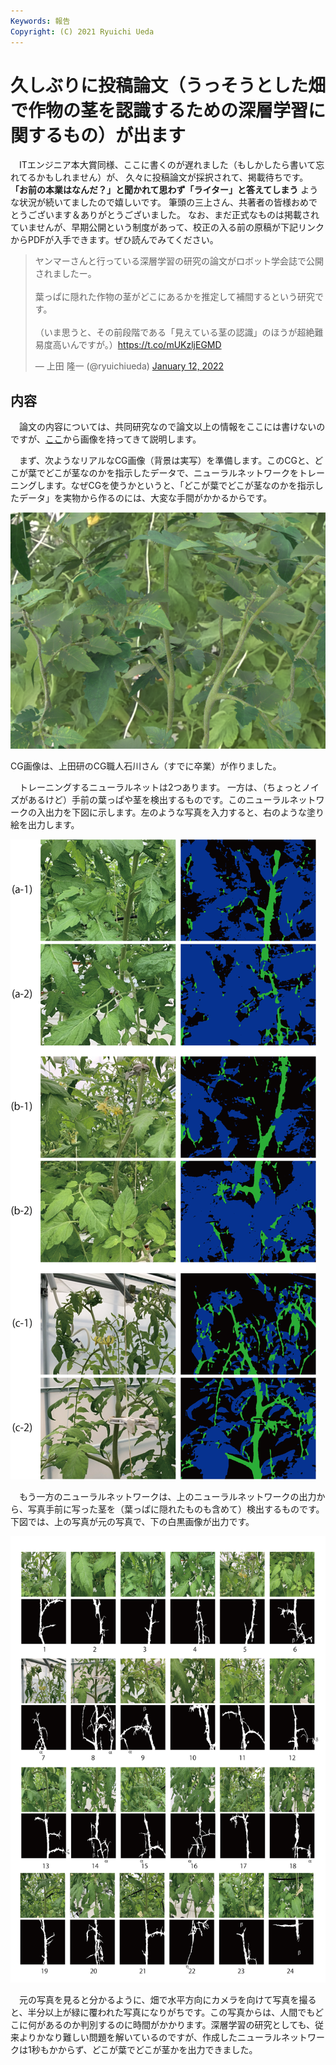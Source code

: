 ```yaml
---
Keywords: 報告
Copyright: (C) 2021 Ryuichi Ueda
---
```


# 久しぶりに投稿論文（うっそうとした畑で作物の茎を認識するための深層学習に関するもの）が出ます

　ITエンジニア本大賞同様、ここに書くのが遅れました（もしかしたら書いて忘れてるかもしれません）が、
久々に投稿論文が採択されて、掲載待ちです。
**「お前の本業はなんだ？」と聞かれて思わず「ライター」と答えてしまう** ような状況が続いてましたので嬉しいです。
筆頭の三上さん、共著者の皆様おめでとうございます＆ありがとうございました。
なお、まだ正式なものは掲載されていませんが、早期公開という制度があって、校正の入る前の原稿が下記リンクからPDFが入手できます。ぜひ読んでみてください。

<blockquote class="twitter-tweet" data-partner="tweetdeck"><p lang="ja" dir="ltr">ヤンマーさんと行っている深層学習の研究の論文がロボット学会誌で公開されましたー。<br><br>葉っぱに隠れた作物の茎がどこにあるかを推定して補間するという研究です。<br><br>（いま思うと、その前段階である「見えている茎の認識」のほうが超絶難易度高いんですが。）<a href="https://t.co/mUKzljEGMD">https://t.co/mUKzljEGMD</a></p>&mdash; 上田 隆一 (@ryuichiueda) <a href="https://twitter.com/ryuichiueda/status/1481187873835524098?ref_src=twsrc%5Etfw">January 12, 2022</a></blockquote>
<script async src="https://platform.twitter.com/widgets.js" charset="utf-8"></script>


## 内容

　論文の内容については、共同研究なので論文以上の情報をここには書けないのですが、[ここ](https://github.com/ryuichiueda/jrsj_color_figs)から画像を持ってきて説明します。

　まず、次ようなリアルなCG画像（背景は実写）を準備します。このCGと、どこが葉でどこが茎なのかを指示したデータで、ニューラルネットワークをトレーニングします。なぜCGを使うかというと、「どこが葉でどこが茎なのかを指示したデータ」を実物から作るのには、大変な手間がかかるからです。

![](https://raw.githubusercontent.com/ryuichiueda/jrsj_color_figs/main/vol_40_no_2/fig_2.png)

CG画像は、上田研のCG職人石川さん（すでに卒業）が作りました。

　トレーニングするニューラルネットは2つあります。
一方は、（ちょっとノイズがあるけど）手前の葉っぱや茎を検出するものです。このニューラルネットワークの入出力を下図に示します。左のような写真を入力すると、右のような塗り絵を出力します。

![](https://raw.githubusercontent.com/ryuichiueda/jrsj_color_figs/main/vol_40_no_2/fig_11.png)

　もう一方のニューラルネットワークは、上のニューラルネットワークの出力から、写真手前に写った茎を（葉っぱに隠れたものも含めて）検出するものです。下図では、上の写真が元の写真で、下の白黒画像が出力です。

![](https://raw.githubusercontent.com/ryuichiueda/jrsj_color_figs/main/vol_40_no_2/fig_12.png)

　元の写真を見ると分かるように、畑で水平方向にカメラを向けて写真を撮ると、半分以上が緑に覆われた写真になりがちです。この写真からは、人間でもどこに何があるのか判別するのに時間がかかります。深層学習の研究としても、従来よりかなり難しい問題を解いているのですが、作成したニューラルネットワークは1秒もかからず、どこが葉でどこが茎かを出力できました。
